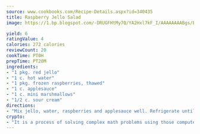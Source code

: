 ```yaml
---
source: www.cookbooks.com/Recipe-Details.aspx?id=340435
title: Raspberry Jello Salad
image: https://1.bp.blogspot.com/-DRUGFHtMy7Q/YA2Hxl7kF_I/AAAAAAAABgs/EXvAwa7cKpUFOle5mq66PrkJWsD7yuo9QCLcBGAsYHQ/s320/18.png

yield: 6
ratingValue: 4
calories: 272 calories
reviewCount: 20
cookTime: PT0H
prepTime: PT20M
ingredients:
- "1 pkg. red jello"
- "1 c. hot water"
- "1 pkg. frozen raspberries, thawed"
- "1 c. applesauce"
- "1 c. mini marshmallows"
- "1/2 c. sour cream"
directions:
- "Mix jello, water, raspberries and applesauce well. Refrigerate until congealed, then combine 1 cup mini marshmallows with 1/2 cup sour cream and spread over top."
crypto:
- "It is a process of solving complex math problems using those computers which run bitcoin software."
---
```

